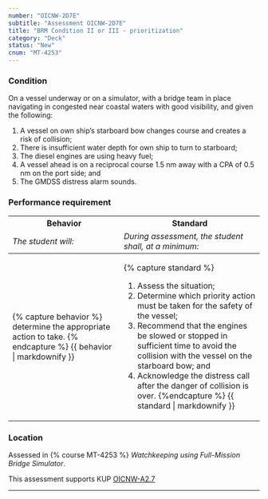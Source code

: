 ```yaml
---
number: "OICNW-2D7E"
subtitle: "Assessment OICNW-2D7E"
title: "BRM Condition II or III - prioritization"
category: "Deck"
status: "New"
cnum: "MT-4253"
---
```

### Condition

On a vessel underway or on a simulator, with a bridge team in place navigating in congested near coastal waters with good visibility, and given the following: 

1. A vessel on own ship’s starboard bow changes course and creates a risk of collision; 
2. There is insufficient water depth for own ship to turn to starboard; 
3. The diesel engines are using heavy fuel;
4. A vessel ahead is on a reciprocal course 1.5 nm away with a CPA of 0.5 nm on the port side; and 
5. The GMDSS distress alarm sounds.

### Performance requirement 

<table width='100%' class='Guidelines'>
 <thead>
 <tr>
     <th class='thirty'>Behavior</th>
     <th class='seventy'>Standard</th>
 </tr>
 <tr>
     <td><em>The student will:</em></td>
     <td><em>During assessment, the student shall, at a minimum:</em></td>
 </tr>
 </thead>
 <tbody>
 

<tr><td>

{% capture behavior %}
determine the appropriate action to take.
{% endcapture %}
{{ behavior | markdownify }}

</td><td>

{% capture standard %}
1. Assess the situation;
2. Determine which priority action must be taken for the safety of the vessel;
3. Recommend that the engines be slowed or stopped in sufficient time to avoid the collision with the vessel on the starboard bow; and
4. Acknowledge the distress call after the danger of collision is over.
{%endcapture %}
{{ standard | markdownify }}

</td></tr>



 </tbody>
 </table>

### Location

Assessed in  {% course  MT-4253 %}  *Watchkeeping using Full-Mission Bridge Simulator*.

This assessment supports KUP [OICNW-A2.7]({{site.baseurl}}/tables/21.html#OICNW-A2.7)

***

